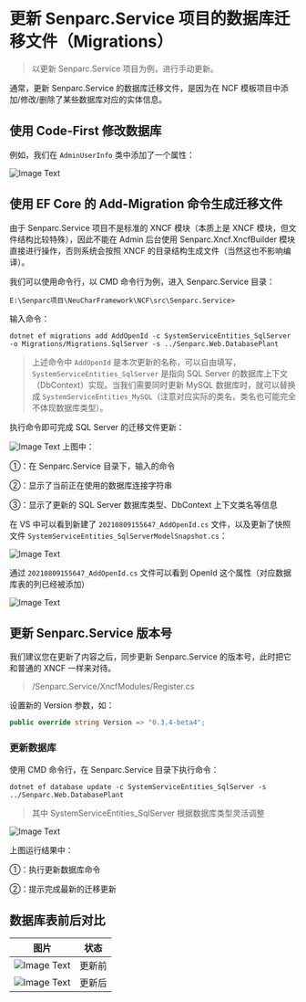 # 更新 Senparc.Service 项目的数据库迁移文件（Migrations）

> 以更新 Senparc.Service 项目为例，进行手动更新。

通常，更新 Senparc.Service 的数据库迁移文件，是因为在 NCF 模板项目中添加/修改/删除了某些数据库对应的实体信息。

## 使用 Code-First 修改数据库

例如，我们在 `AdminUserInfo` 类中添加了一个属性：

![Image Text](./images/add_migration_for_service_project-add_prop.png)

## 使用 EF Core 的 Add-Migration 命令生成迁移文件

由于 Senparc.Service 项目不是标准的 XNCF 模块（本质上是 XNCF 模块，但文件结构比较特殊），因此不能在 Admin 后台使用 Senparc.Xncf.XncfBuilder 模块直接进行操作，否则系统会按照 XNCF 的目录结构生成文件（当然这也不影响编译）。

我们可以使用命令行，以 CMD 命令行为例，进入 Senparc.Service 目录：

```
E:\Senparc项目\NeuCharFramework\NCF\src\Senparc.Service>
```

输入命令：

```
dotnet ef migrations add AddOpenId -c SystemServiceEntities_SqlServer -o Migrations/Migrations.SqlServer -s ../Senparc.Web.DatabasePlant
```

> 上述命令中 `AddOpenId` 是本次更新的名称，可以自由填写，`SystemServiceEntities_SqlServer` 是指向 SQL Server 的数据库上下文（DbContext）实现。当我们需要同时更新 MySQL 数据库时，就可以替换成 `SystemServiceEntities_MySQL`（注意对应实际的类名，类名也可能完全不体现数据库类型）。

执行命令即可完成 SQL Server 的迁移文件更新：

![Image Text](./images/add_migration_for_service_project-run_migrations_add.png)
上图中：

①：在 Senparc.Service 目录下，输入的命令

②：显示了当前正在使用的数据库连接字符串

③：显示了更新的 SQL Server 数据库类型、DbContext 上下文类名等信息

在 VS 中可以看到新建了 `20210809155647_AddOpenId.cs` 文件，以及更新了快照文件 `SystemServiceEntities_SqlServerModelSnapshot.cs`：

![Image Text](./images/add_migration_for_service_project-run-files-added.png)

通过 `20210809155647_AddOpenId.cs` 文件可以看到 OpenId 这个属性（对应数据库表的列已经被添加）

![Image Text](./images/add_migration_for_service_project-run-addopenid_file_content.png)

## 更新 Senparc.Service 版本号

我们建议您在更新了内容之后，同步更新 Senparc.Service 的版本号，此时把它和普通的 XNCF 一样来对待。

> /Senparc.Service/XncfModules/Register.cs

设置新的 Version 参数，如：

```csharp
public override string Version => "0.3.4-beta4";
```

### 更新数据库

使用 CMD 命令行，在 Senparc.Service 目录下执行命令：

```
dotnet ef database update -c SystemServiceEntities_SqlServer -s ../Senparc.Web.DatabasePlant
```

> 其中 SystemServiceEntities_SqlServer 根据数据库类型灵活调整

![Image Text](./images/add_migration_for_service_project-run_database_update.png)

上图运行结果中：

①：执行更新数据库命令

②：提示完成最新的迁移更新

## 数据库表前后对比

| 图片                                                                       | 状态   |
| -------------------------------------------------------------------------- | ------ |
| ![Image Text](./images/add_migration_for_service_project-database-old.png) | 更新前 |
| ![Image Text](./images/add_migration_for_service_project-database-new.png) | 更新后 |
